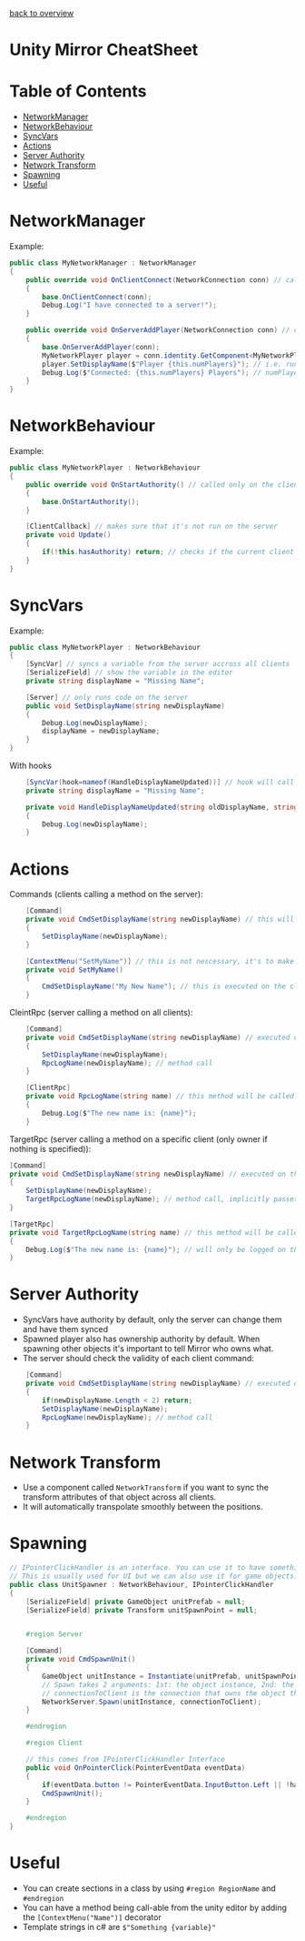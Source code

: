[back to overview](/../..)

# Unity Mirror CheatSheet

# Table of Contents

- [NetworkManager](#networkmanager)
- [NetworkBehaviour](#networkbehaviour)
- [SyncVars](#syncvars)
- [Actions](#syncvars)
- [Server Authority](#server-authority)
- [Network Transform](#network-transform)
- [Spawning](#spawning)
- [Useful](#useful)

# NetworkManager
Example:
```c#
public class MyNetworkManager : NetworkManager
{
    public override void OnClientConnect(NetworkConnection conn) // called on the client when it's connected to the server
    {
        base.OnClientConnect(conn);
        Debug.Log("I have connected to a server!");
    }

    public override void OnServerAddPlayer(NetworkConnection conn) // called on the server whenever a player object is added after a client connected
    {
        base.OnServerAddPlayer(conn);
        MyNetworkPlayer player = conn.identity.GetComponent<MyNetworkPlayer>(); // conn.identity is a reference to the player object that was created
        player.SetDisplayName($"Player {this.numPlayers}"); // i.e. run a script on the player in
        Debug.Log($"Connected: {this.numPlayers} Players"); // numPlayers holds a count of the amount of players
    }
}
```

# NetworkBehaviour
Example:
```c#
public class MyNetworkPlayer : NetworkBehaviour
{
    public override void OnStartAuthority() // called only on the client that owns the object as soon as authority was given by the server
    {
        base.OnStartAuthority();
    }

    [ClientCallback] // makes sure that it's not run on the server
    private void Update()
    {
        if(!this.hasAuthority) return; // checks if the current client is the owner of the object
    }
}
```

# SyncVars

Example:
```c#
public class MyNetworkPlayer : NetworkBehaviour
{
    [SyncVar] // syncs a variable from the server accross all clients
    [SerializeField] // show the variable in the editor
    private string displayName = "Missing Name";

    [Server] // only runs code on the server
    public void SetDisplayName(string newDisplayName)
    {
        Debug.Log(newDisplayName);
        displayName = newDisplayName;
    }
}
```

With hooks
```c#
    [SyncVar(hook=nameof(HandleDisplayNameUpdated))] // hook will call the specified method on the client every time the var is updated
    private string displayName = "Missing Name";

    private void HandleDisplayNameUpdated(string oldDisplayName, string newDisplayName)
    {
        Debug.Log(newDisplayName);
    }
```

# Actions

Commands (clients calling a method on the server):
```c#
    [Command]
    private void CmdSetDisplayName(string newDisplayName) // this will only be executed on the server
    {
        SetDisplayName(newDisplayName);
    }

    [ContextMenu("SetMyName")] // this is not nescessary, it's to make the method available in the unity editor
    private void SetMyName()
    {
        CmdSetDisplayName("My New Name"); // this is executed on the client, it will tell the server to execute the command method on the server
    }

```

CleintRpc (server calling a method on all clients):
```c#
    [Command]
    private void CmdSetDisplayName(string newDisplayName) // executed on the server
    {
        SetDisplayName(newDisplayName);
        RpcLogName(newDisplayName); // method call
    }

    [ClientRpc]
    private void RpcLogName(string name) // this method will be called on all clients
    {
        Debug.Log($"The new name is: {name}");
    }
```

TargetRpc (server calling a method on a specific client (only owner if nothing is specified)):
```c#
[Command]
private void CmdSetDisplayName(string newDisplayName) // executed on the server
{
    SetDisplayName(newDisplayName);
    TargetRpcLogName(newDisplayName); // method call, implicitly passes in the connection that made the CMD call
}

[TargetRpc]
private void TargetRpcLogName(string name) // this method will be called on a specific client (since none is specified, it will implicitly be called on the client that initiated the CMD call)
{
    Debug.Log($"The new name is: {name}"); // will only be logged on the client that called the command
}
```

# Server Authority

- SyncVars have authority by default, only the server can change them and have them synced
- Spawned player also has ownership authority by default. When spawning other objects it's important to tell Mirror who owns what.
- The server should check the validity of each client command:
```c#
    [Command]
    private void CmdSetDisplayName(string newDisplayName) // executed on the server
    {
        if(newDisplayName.Length < 2) return;
        SetDisplayName(newDisplayName);
        RpcLogName(newDisplayName); // method call
    }
```

# Network Transform

- Use a component called `NetworkTransform` if you want to sync the transform attributes of that object across all clients.
- It will automatically transpolate smoothly between the positions.

# Spawning

```c#
// IPointerClickHandler is an interface. You can use it to have something happening when the user clicks the object it is attached to
// This is usually used for UI but we can also use it for game objects. You'll need to add an EventSystem to your Game and add a PhysicsRaycaster to your camera
public class UnitSpawner : NetworkBehaviour, IPointerClickHandler
{
    [SerializeField] private GameObject unitPrefab = null;
    [SerializeField] private Transform unitSpawnPoint = null;


    #region Server

    [Command]
    private void CmdSpawnUnit()
    {
        GameObject unitInstance = Instantiate(unitPrefab, unitSpawnPoint.position, unitSpawnPoint.rotation);
        // Spawn takes 2 arguments: 1st: the object instance, 2nd: the owner of the object (if empty, the server will be the owner)
        // connectionToClient is the connection that owns the object that called the command
        NetworkServer.Spawn(unitInstance, connectionToClient);
    }

    #endregion

    #region Client

    // this comes from IPointerClickHandler Interface
    public void OnPointerClick(PointerEventData eventData)
    {
        if(eventData.button != PointerEventData.InputButton.Left || !hasAuthority) return;
        CmdSpawnUnit();
    }

    #endregion
}
```

# Useful

- You can create sections in a class by using `#region RegionName` and `#endregion`
- You can have a method being call-able from the unity editor by adding the `[ContextMenu("Name")]` decorator
- Template strings in c# are `$"Something {variable}"`
